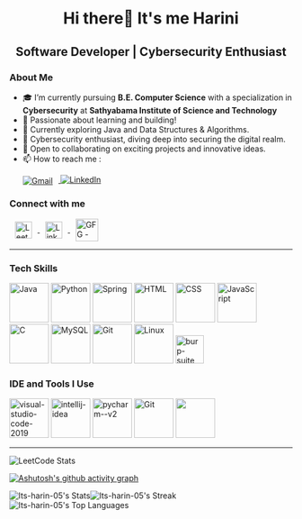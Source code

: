 <h1 align="center">Hi there👋 It's me Harini
<h2 align="center">Software Developer | Cybersecurity Enthusiast </h2> 
  
### About Me   
- 🎓 I’m currently pursuing **B.E. Computer Science** with a specialization in **Cybersecurity** at **Sathyabama Institute of Science and Technology** 
- 👋 Passionate about learning and building!
- 🌱 Currently exploring Java and Data Structures & Algorithms.
- 🔐 Cybersecurity enthusiast, diving deep into securing the digital realm.
- 🎯 Open to collaborating on exciting projects and innovative ideas.
- 📫 How to reach me :
    <p>
      <a href="mailto:hariniswa2004@gmail.com">
        <img src="https://img.shields.io/badge/Gmail-D14836?style=for-the-badge&logo=gmail&logoColor=white" alt="Gmail" style="vertical-align: middle; margin-right: 10px;" /> </a>   <a href="https://www.linkedin.com/in/ha-rini04/"> <img src="https://img.shields.io/badge/LinkedIn-0077B5?style=for-the-badge&logo=linkedin&logoColor=white" alt="LinkedIn" /> </a>
    </p>

<h3 align="left">Connect with me </h3>
<a href="https://leetcode.com/ePHYdt6x4M/" target="_blank">
    <img align="center" src="https://raw.githubusercontent.com/rahuldkjain/github-profile-readme-generator/master/src/images/icons/Social/leet-code.svg" alt="Leetcode - Harini_" height="30" width="30" hspace="10" />
  </a>
  <a href="https://www.linkedin.com/in/ha-rini04/" target="_blank">
    <img align="center" src="https://raw.githubusercontent.com/rahuldkjain/github-profile-readme-generator/master/src/images/icons/Social/linked-in-alt.svg" alt="LinkedIn - Harini S" height="30" width="30" hspace="10" />
  </a>
  <a href="https://www.geeksforgeeks.org/user/harinisfyx1/" target="_blank">
    <img align="center" src="https://raw.githubusercontent.com/rahuldkjain/github-profile-readme-generator/master/src/images/icons/Social/geeks-for-geeks.svg" alt="GFG - harinisfyx1" height="40" width="40" hspace="10" />
  </a>

---
  <p align="left">
  <h3>Tech Skills </h3>
</p>

<div align="left">
  <img width="70" height="70" src="https://img.icons8.com/color/96/java-coffee-cup-logo--v1.png" alt="Java"/>
  <img width="70" height="70" src="https://img.icons8.com/color/96/python--v1.png" alt="Python"/>
  <img width="70" height="70" src="https://img.icons8.com/color/80/spring-logo.png" alt="Spring"/>
  <img width="70" height="70" src="https://img.icons8.com/color/96/html-5.png" alt="HTML"/>
  <img width="70" height="70" src="https://img.icons8.com/color/96/css3.png" alt="CSS"/>
  <img width="70" height="70" src="https://img.icons8.com/color/96/javascript--v1.png" alt="JavaScript"/>
  <img width="70" height="70" src="https://img.icons8.com/color/96/c-programming.png" alt="C"/>
  <img width="70" height="70" src="https://img.icons8.com/color/80/mysql-logo.png" alt="MySQL"/>
  <img width="70" height="70" src="https://img.icons8.com/color/80/git.png" alt="Git"/>
  <img width="70" height="70" src="https://img.icons8.com/color/80/linux--v1.png" alt="Linux"/>
  <img width="50" height="50" src="https://icons8.com/icon/41078/burp-suite" alt="burp-suite"/>
</div>

<p align="left">
  <h3>IDE and Tools I Use </h3>
</p>


<div align="left">
<img width="70" height="70" src="https://img.icons8.com/fluency/48/visual-studio-code-2019.png" alt="visual-studio-code-2019"/>
<img width="70" height="70" src="https://img.icons8.com/color/48/intellij-idea.png" alt="intellij-idea"/>
<img width="70" height="70" src="https://img.icons8.com/color/48/pycharm--v2.png" alt="pycharm--v2"/>
<img width="70" height="70" src="https://img.icons8.com/color/80/git.png" alt="Git"/>
<img height="70" src="https://img.icons8.com/color/480/null/notion--v1.png" />
</div>

---
![LeetCode Stats](https://leetcard.jacoblin.cool/ePHYdt6x4M?theme=dark&font=Biryani&ext=heatmap)

[![Ashutosh's github activity graph](https://github-readme-activity-graph.vercel.app/graph?username=its-harin-05&bg_color=000000&color=f5f5f5&line=0d8245&point=e8e8e8&area=true&hide_border=true)](https://github.com/ashutosh00710/github-readme-activity-graph)

![Its-harin-05's Stats](https://github-readme-stats.vercel.app/api?username=Its-harin-05&theme=dark&show_icons=true&hide_border=true&count_private=true)![Its-harin-05's Streak](https://github-readme-streak-stats.herokuapp.com/?user=Its-harin-05&theme=dark&hide_border=true)![Its-harin-05's Top Languages](https://github-readme-stats.vercel.app/api/top-langs/?username=Its-harin-05&theme=dark&show_icons=true&hide_border=true&layout=compact)


